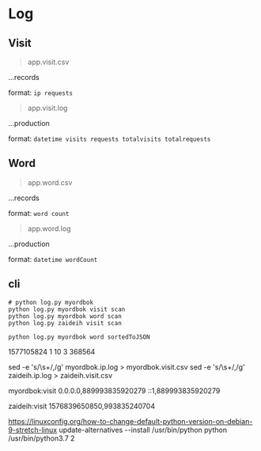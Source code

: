 # Log

## Visit

> app.visit.csv

...records

format: `ip requests`

> app.visit.log

...production

format: `datetime visits requests totalvisits totalrequests`

## Word

> app.word.csv

...records

format: `word count`

> app.word.log

...production

format: `datetime wordCount`

## cli

```shell
# python log.py myordbok
python log.py myordbok visit scan
python log.py myordbok word scan
python log.py zaideih visit scan

python log.py myordbok word sortedToJSON
```

1577105824 1 10
3 368564

sed -e 's/\s\+/,/g' myordbok.ip.log > myordbok.visit.csv
sed -e 's/\s\+/,/g' zaideih.ip.log > zaideih.visit.csv

myordbok:visit
0.0.0.0,889993835920279
::1,889993835920279

zaideih:visit
1576839650850,993835240704

https://linuxconfig.org/how-to-change-default-python-version-on-debian-9-stretch-linux
update-alternatives --install /usr/bin/python python /usr/bin/python3.7 2